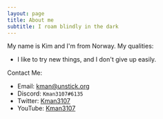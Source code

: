 ```yaml
---
layout: page
title: About me
subtitle: I roam blindly in the dark
---
```


My name is Kim and I'm from Norway. My qualities:

- I like to try new things, and I don't give up easily.


Contact Me:
- Email: [kman@unstick.org](mailto:kman@unstick.org)
- Discord: `Kman3107#6135`
- Twitter: [Kman3107](https://twitter.com/Kman3107)
- YouTube: [Kman3107](https://www.youtube.com/channel/UC-Yl2PbFJ_TpIDfoYywBOnA)
